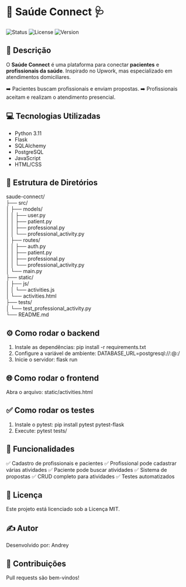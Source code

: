 
# 🚀 Saúde Connect 🩺

![Status](https://img.shields.io/badge/status-active-brightgreen)
![License](https://img.shields.io/badge/license-MIT-blue)
![Version](https://img.shields.io/badge/version-1.0.0-yellow)

## 📝 Descrição
O **Saúde Connect** é uma plataforma para conectar **pacientes** e **profissionais da saúde**. Inspirado no Upwork, mas especializado em atendimentos domiciliares.

➡️ Pacientes buscam profissionais e enviam propostas.
➡️ Profissionais aceitam e realizam o atendimento presencial.

## 💻 Tecnologias Utilizadas
- Python 3.11
- Flask
- SQLAlchemy
- PostgreSQL
- JavaScript
- HTML/CSS

## 📁 Estrutura de Diretórios
saude-connect/  
├── src/  
│   ├── models/  
│   │   ├── user.py  
│   │   ├── patient.py  
│   │   ├── professional.py  
│   │   └── professional_activity.py  
│   ├── routes/  
│   │   ├── auth.py  
│   │   ├── patient.py  
│   │   ├── professional.py  
│   │   └── professional_activity.py  
│   └── main.py  
├── static/  
│   ├── js/  
│   │   └── activities.js  
│   └── activities.html  
├── tests/  
│   └── test_professional_activity.py  
└── README.md  

## ⚙️ Como rodar o backend
1. Instale as dependências:
   pip install -r requirements.txt
2. Configure a variável de ambiente:
   DATABASE_URL=postgresql://<user>:<password>@<host>:<port>/<dbname>
3. Inicie o servidor:
   flask run

## 🌐 Como rodar o frontend
Abra o arquivo:
static/activities.html

## ✅ Como rodar os testes
1. Instale o pytest:
   pip install pytest pytest-flask
2. Execute:
   pytest tests/

## 🔮 Funcionalidades
✅ Cadastro de profissionais e pacientes
✅ Profissional pode cadastrar várias atividades
✅ Paciente pode buscar atividades
✅ Sistema de propostas
✅ CRUD completo para atividades
✅ Testes automatizados

## 📜 Licença
Este projeto está licenciado sob a Licença MIT.

## ✍️ Autor
Desenvolvido por: Andrey

## 🚀 Contribuições
Pull requests são bem-vindos!
